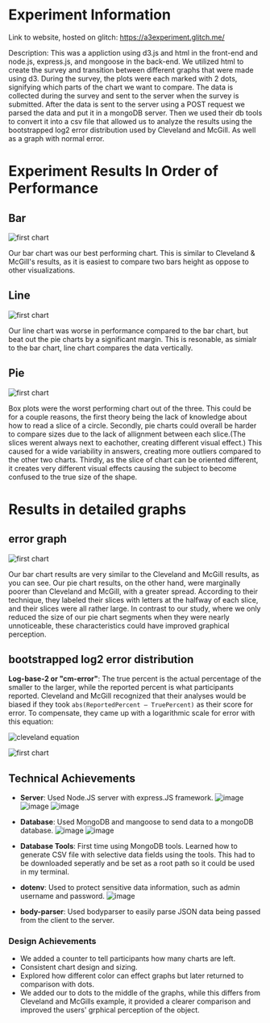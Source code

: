 Experiment Information
===

Link to website, hosted on glitch: https://a3experiment.glitch.me/

Description: This was a appliction using d3.js and html in the front-end and node.js, express.js, and mongoose in the back-end. We utilized html to create the survey and transition between different graphs that were made using d3. During the survey, the plots were each marked with 2 dots, signifying which parts of the chart we want to compare. The data is collected during the survey and sent to the server when the survey is submitted. After the data is sent to the server using a POST request we parsed the data and put it in a mongoDB server. Then we used their db tools to convert it into a csv file that allowed us to analyze the results using the bootstrapped log2 error distribution used by Cleveland and McGill. As well as a graph with normal error. 

Experiment Results In Order of Performance
===

Bar
---
![first chart](./bar2.png)

Our bar chart was our best performing chart. This is similar to Cleveland & McGill's results, as it is easiest to compare two bars height as oppose to other visualizations.

Line
---
![first chart](./line2.png)

Our line chart was worse in performance compared to the bar chart, but beat out the pie charts by a significant margin. This is resonable, as simialr to the bar chart, line chart compares the data vertically. 

Pie
---
![first chart](./pie2.png)

Box plots were the worst performing chart out of the three. This could be for a couple reasons, the first theory being the lack of knowledge about how to read a slice of a circle.  Secondly, pie charts could overall be harder to compare sizes due to the lack of allignment between each slice.(The slices werent always next to eachother, creating different visual effect.) This caused for a wide variability in answers, creating more outliers compared to the other two charts. Thirdly, as the slice of chart can be oriented different, it creates very different visual effects causing the subject to become confused to the true size of the shape. 

Results in detailed graphs
===

error graph
---
![first chart](./errorgraph.png)

Our bar chart results are very similar to the Cleveland and McGill results, as you can see. Our pie chart results, on the other hand, were marginally poorer than Cleveland and McGill, with a greater spread. According to their technique, they labeled their slices with letters at the halfway of each slice, and their slices were all rather large. In contrast to our study, where we only reduced the size of our pie chart segments when they were nearly unnoticeable, these characteristics could have improved graphical perception.

bootstrapped log2 error distribution
---

__Log-base-2 or "cm-error"__: The true percent is the actual percentage of the smaller to the larger, while the reported percent is what participants reported. 
Cleveland and McGill recognized that their analyses would be biased if they took `abs(ReportedPercent – TruePercent)` as their score for error. 
To compensate, they came up with a logarithmic scale for error with this equation:

![cleveland equation](img/cleveland-equation.png)

![first chart](./bootstrappedlog2errordistribution.png)

## Technical Achievements
- **Server**: Used Node.JS server with express.JS framework.
![image](https://user-images.githubusercontent.com/73619173/157150750-cd4a0555-4b80-4170-9c5f-77688a41cbf7.png)
![image](https://user-images.githubusercontent.com/73619173/157148820-788b5521-9d7c-4b8e-bcc7-b427c1b44618.png)
![image](https://user-images.githubusercontent.com/73619173/157148850-f1acfac2-9a38-493a-adcc-eba49df1054b.png)

- **Database**: Used MongoDB and mangoose to send data to a mongoDB database.
![image](https://user-images.githubusercontent.com/73619173/157149150-aeb8f4de-3136-4e70-a092-92c6e3199d3c.png)
![image](https://user-images.githubusercontent.com/73619173/157150498-909b116d-e2e8-4cad-9f0e-8fff2a73d405.png)

- **Database Tools**: First time using MongoDB tools. Learned how to generate CSV file with selective data fields using the tools. This had to be downloaded seperatly and be set as a root path so it could be used in my terminal.

- **dotenv**: Used to protect sensitive data information, such as admin username and password.
![image](https://user-images.githubusercontent.com/73619173/157149665-94c4d5c1-50b9-4c3c-bbce-85f93bbd08d4.png)

- **body-parser**: Used bodyparser to easily parse JSON data being passed from the client to the server.

### Design Achievements
- We added a counter to tell participants how many charts are left.
- Consistent chart design and sizing.
- Explored how different color can effect graphs but later returned to comparison with dots. 
- We added our to dots to the middle of the graphs, while this differs from Cleveland and McGills example, it provided a clearer comparison and improved the users' grphical perception of the object. 
